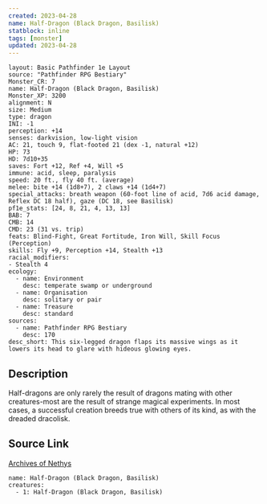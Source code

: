 ```yaml
---
created: 2023-04-28
name: Half-Dragon (Black Dragon, Basilisk)
statblock: inline
tags: [monster]
updated: 2023-04-28
---
```

```statblock
layout: Basic Pathfinder 1e Layout
source: "Pathfinder RPG Bestiary"
Monster_CR: 7
name: Half-Dragon (Black Dragon, Basilisk)
Monster_XP: 3200
alignment: N
size: Medium
type: dragon
INI: -1
perception: +14
senses: darkvision, low-light vision
AC: 21, touch 9, flat-footed 21 (dex -1, natural +12)
HP: 73
HD: 7d10+35
saves: Fort +12, Ref +4, Will +5
immune: acid, sleep, paralysis
speed: 20 ft., fly 40 ft. (average)
melee: bite +14 (1d8+7), 2 claws +14 (1d4+7)
special_attacks: breath weapon (60-foot line of acid, 7d6 acid damage, Reflex DC 18 half), gaze (DC 18, see Basilisk)
pf1e_stats: [24, 8, 21, 4, 13, 13]
BAB: 7
CMB: 14
CMD: 23 (31 vs. trip)
feats: Blind-Fight, Great Fortitude, Iron Will, Skill Focus (Perception)
skills: Fly +9, Perception +14, Stealth +13
racial_modifiers:
- Stealth 4
ecology:
  - name: Environment
    desc: temperate swamp or underground
  - name: Organisation
    desc: solitary or pair
  - name: Treasure
    desc: standard
sources:
  - name: Pathfinder RPG Bestiary
    desc: 170
desc_short: This six-legged dragon flaps its massive wings as it lowers its head to glare with hideous glowing eyes.
```
## Description
Half-dragons are only rarely the result of dragons mating with other creatures-most are the result of strange magical experiments. In most cases, a successful creation breeds true with others of its kind, as with the dreaded dracolisk.
## Source Link
[Archives of Nethys](https://aonprd.com/MonsterDisplay.aspx?ItemName=Half-Dragon%20(Black%20Dragon%2C%20Basilisk))
```encounter-table
name: Half-Dragon (Black Dragon, Basilisk)
creatures:
  - 1: Half-Dragon (Black Dragon, Basilisk)
```
